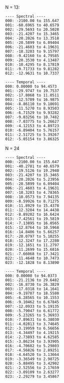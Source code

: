 N = 13:

    ---- Spectral ----
    000: -2100.00 to 155.647
    001: -60.6965 to 40.6579
    002: -29.5693 to 20.5028
    003: -21.4207 to 15.3465
    004: -20.2026 to 13.3518
    005: -20.5899 to 6.09404
    006: -21.4603 to 4.19631
    007: -18.3203 to 9.15797
    008: -9.42160 to 4.79585
    009: -20.3530 to 4.13487
    010: -10.4295 to 8.17819
    011: -9.71733 to 9.81282
    012: -12.9631 to 10.7337
    
    ---- Temporal ----
    000: 0.00000 to 94.4573
    001: -29.9747 to 19.7537
    002: -17.8068 to 11.0511
    003: -12.5709 to 16.9875
    004: -8.86110 to 9.18691
    005: -11.5270 to 8.93503
    006: -6.71529 to 9.93282
    007: -9.03256 to 10.7482
    008: -7.03775 to 5.26627
    009: -4.12153 to 4.89723
    010: -6.89404 to 5.76157
    011: -2.51725 to 5.39267
    012: -5.05154 to 3.86325

N = 24

    ---- Spectral ----
    000: -2100.00 to 155.647
    001: -40.2781 to 40.6579
    002: -19.5126 to 19.2940
    003: -21.4207 to 15.3465
    004: -20.2026 to 5.23956
    005: -20.5899 to 6.09404
    006: -21.4603 to 4.19631
    007: -18.3203 to 4.78365
    008: -10.0573 to 7.94135
    009: -8.59926 to 8.71275
    010: -11.8929 to 15.4378
    011: -12.3284 to 14.4438
    012: -8.89202 to 16.6424
    013: -7.42561 to 19.5819
    014: -7.13895 to 16.0565
    015: -12.8764 to 10.5968
    016: -14.8406 to 5.66257
    017: -20.0797 to 5.10255
    018: -12.3247 to 17.2280
    019: -12.1651 to 11.2797
    020: -11.2699 to 15.6816
    021: -7.66068 to 17.3421
    022: -11.4648 to 10.7473
    023: -12.1828 to 8.13890
    
    ---- Temporal ----
    000: 0.00000 to 94.0373
    001: -21.2136 to 29.6482
    002: -16.8730 to 26.3829
    003: -17.0318 to 14.1641
    004: -9.19707 to 18.5580
    005: -6.28565 to 10.1553
    006: -9.10462 to 6.67845
    007: -12.0933 to 5.19135
    008: -5.79047 to 6.61772
    009: -5.23265 to 5.36933
    010: -7.89631 to 6.38030
    011: -4.02813 to 3.74645
    012: -3.19959 to 6.56656
    013: -4.34497 to 4.19215
    014: -2.73893 to 4.62585
    015: -3.86234 to 3.93905
    016: -4.70682 to 5.29803
    017: -4.56826 to 2.89251
    018: -4.64520 to 3.13664
    019: -3.36549 to 2.98725
    020: -5.88495 to 3.42902
    021: -2.52556 to 2.17659
    022: -3.09109 to 2.63277
    023: -2.29279 to 3.45867
